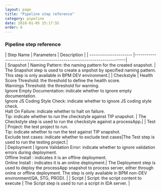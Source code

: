 ```yaml
---
layout: page
title: "Pipeline step reference"
category: pipeline
date: 2018-01-05 15:17:55
order: 6
---
```

### Pipeline step reference


  |   Step Name        | Parameters                          | Description                                                             |
  | ---------------------- |-------------------------------------------------------------------------|                                          
  | Snapshot             |   Naming Pattern: the naming pattern for the created snapshot. | The Snapshot step is used to create a snpshot by specified naming pattern. This step is only available in BPM DEV environment.|
  | Checkstyle             |   Health Score Threshold: the threshold to define the health score.<br>Warnings Threshold: the threshold for warning.<br>Ignore Empty Documentation: indicate whether to ignore empty documentation.<br>Ignore JS Coding Style Check: indicate whether to ignore JS coding style check.<br>Halt On Failure: indicate whether to halt on failure.<br>Tip: indicate whether to run the checkstyle against TIP snapshot. | The Checkstyle step is used to run the checkstyle against a processApp.|
  | Test                  |  Project: the test project to run. <br>Tip: indicate whether to run the test against TIP snapshot. <br>Exclude test cases: indicate whether to exclude test cases|The Test step is used to run the testing project.|     
  | Deployment             |  Ignore Validation Error: indicate whether to ignore validation errors during deployment.<br>Offline Install : indicates it is an offline deployment. <br>Online Install : indicates it is an online deployment.|  The Deployment step is used to deploy the processApp snapshot to process server, either through onine or offline deployment. The step is only available in BPM non-DEV environment(QA, STG, PROD). |
  | Script                   | Script: the script content to execute  |   The Script step is used to run a script in IDA server. |       